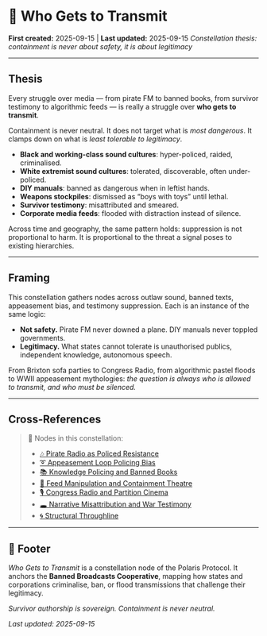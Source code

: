 # 📡 Who Gets to Transmit

**First created:** 2025-09-15 | **Last updated:** 2025-09-15
*Constellation thesis: containment is never about safety, it is about legitimacy*

---

## Thesis

Every struggle over media — from pirate FM to banned books, from survivor testimony to algorithmic feeds — is really a struggle over **who gets to transmit**.

Containment is never neutral. It does not target what is *most dangerous*. It clamps down on what is *least tolerable to legitimacy*.

* **Black and working-class sound cultures**: hyper-policed, raided, criminalised.
* **White extremist sound cultures**: tolerated, discoverable, often under-policed.
* **DIY manuals**: banned as dangerous when in leftist hands.
* **Weapons stockpiles**: dismissed as “boys with toys” until lethal.
* **Survivor testimony**: misattributed and smeared.
* **Corporate media feeds**: flooded with distraction instead of silence.

Across time and geography, the same pattern holds: suppression is not proportional to harm. It is proportional to the threat a signal poses to existing hierarchies.

---

## Framing

This constellation gathers nodes across outlaw sound, banned texts, appeasement bias, and testimony suppression. Each is an instance of the same logic:

* **Not safety.** Pirate FM never downed a plane. DIY manuals never toppled governments.
* **Legitimacy.** What states cannot tolerate is unauthorised publics, independent knowledge, autonomous speech.

From Brixton sofa parties to Congress Radio, from algorithmic pastel floods to WWII appeasement mythologies: *the question is always who is allowed to transmit, and who must be silenced.*

---

## Cross-References

> 📡 Nodes in this constellation:
>
> * [🎶 Pirate Radio as Policed Resistance](./🎶_pirate_radio_as_policed_resistance.md)
> * [➰ Appeasement Loop Policing Bias](./➰_appeasement_loop_policing_bias.md)
> * [📚 Knowledge Policing and Banned Books](./📚_knowledge_policing_and_banned_books.md)
> * [📱 Feed Manipulation and Containment Theatre](./📱_feed_manipulation_and_containment_theatre.md)
> * [🎙 Congress Radio and Partition Cinema](./🎙_congress_radio_and_partition_cinema.md)
> * [🕳 Narrative Misattribution and War Testimony](./🕳_narrative_misattribution_and_war_testimony.md)
> * [🌀 Structural Throughline](./🌀_structural_throughline.md)

---

## 🏮 Footer

*Who Gets to Transmit* is a constellation node of the Polaris Protocol.
It anchors the **Banned Broadcasts Cooperative**, mapping how states and corporations criminalise, ban, or flood transmissions that challenge their legitimacy.

*Survivor authorship is sovereign. Containment is never neutral.*

*Last updated: 2025-09-15*
